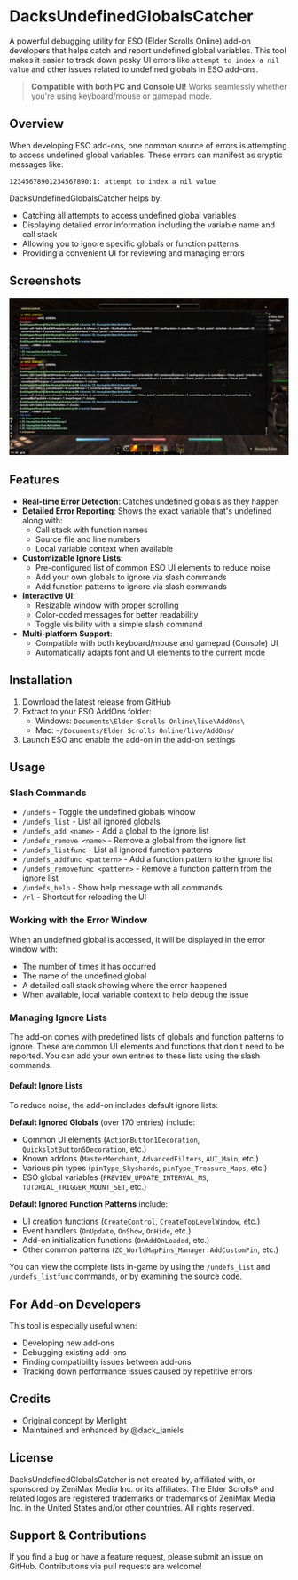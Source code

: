 # DacksUndefinedGlobalsCatcher

A powerful debugging utility for ESO (Elder Scrolls Online) add-on developers that helps catch and report undefined global variables. This tool makes it easier to track down pesky UI errors like `attempt to index a nil value` and other issues related to undefined globals in ESO add-ons.

> **Compatible with both PC and Console UI!** Works seamlessly whether you're using keyboard/mouse or gamepad mode.

## Overview

When developing ESO add-ons, one common source of errors is attempting to access undefined global variables. These errors can manifest as cryptic messages like:
```
12345678901234567890:1: attempt to index a nil value
```

DacksUndefinedGlobalsCatcher helps by:
- Catching all attempts to access undefined global variables
- Displaying detailed error information including the variable name and call stack
- Allowing you to ignore specific globals or function patterns
- Providing a convenient UI for reviewing and managing errors

## Screenshots

![DacksUndefinedGlobalsCatcher in action](example.png)

## Features

- **Real-time Error Detection**: Catches undefined globals as they happen
- **Detailed Error Reporting**: Shows the exact variable that's undefined along with:
  - Call stack with function names
  - Source file and line numbers
  - Local variable context when available
- **Customizable Ignore Lists**:
  - Pre-configured list of common ESO UI elements to reduce noise
  - Add your own globals to ignore via slash commands
  - Add function patterns to ignore via slash commands
- **Interactive UI**:
  - Resizable window with proper scrolling
  - Color-coded messages for better readability
  - Toggle visibility with a simple slash command
- **Multi-platform Support**:
  - Compatible with both keyboard/mouse and gamepad (Console) UI
  - Automatically adapts font and UI elements to the current mode

## Installation

1. Download the latest release from GitHub
2. Extract to your ESO AddOns folder:
   - Windows: `Documents\Elder Scrolls Online\live\AddOns\`
   - Mac: `~/Documents/Elder Scrolls Online/live/AddOns/`
3. Launch ESO and enable the add-on in the add-on settings

## Usage

### Slash Commands

- `/undefs` - Toggle the undefined globals window
- `/undefs_list` - List all ignored globals
- `/undefs_add <name>` - Add a global to the ignore list
- `/undefs_remove <name>` - Remove a global from the ignore list
- `/undefs_listfunc` - List all ignored function patterns
- `/undefs_addfunc <pattern>` - Add a function pattern to the ignore list
- `/undefs_removefunc <pattern>` - Remove a function pattern from the ignore list
- `/undefs_help` - Show help message with all commands
- `/rl` - Shortcut for reloading the UI

### Working with the Error Window

When an undefined global is accessed, it will be displayed in the error window with:
- The number of times it has occurred
- The name of the undefined global
- A detailed call stack showing where the error happened
- When available, local variable context to help debug the issue

### Managing Ignore Lists

The add-on comes with predefined lists of globals and function patterns to ignore. These are common UI elements and functions that don't need to be reported. You can add your own entries to these lists using the slash commands.

#### Default Ignore Lists

To reduce noise, the add-on includes default ignore lists:

**Default Ignored Globals** (over 170 entries) include:
- Common UI elements (`ActionButton1Decoration`, `QuickslotButton5Decoration`, etc.)
- Known addons (`MasterMerchant`, `AdvancedFilters`, `AUI_Main`, etc.)
- Various pin types (`pinType_Skyshards`, `pinType_Treasure_Maps`, etc.)
- ESO global variables (`PREVIEW_UPDATE_INTERVAL_MS`, `TUTORIAL_TRIGGER_MOUNT_SET`, etc.)

**Default Ignored Function Patterns** include:
- UI creation functions (`CreateControl`, `CreateTopLevelWindow`, etc.)
- Event handlers (`OnUpdate`, `OnShow`, `OnHide`, etc.)
- Add-on initialization functions (`OnAddOnLoaded`, etc.)
- Other common patterns (`ZO_WorldMapPins_Manager:AddCustomPin`, etc.)

You can view the complete lists in-game by using the `/undefs_list` and `/undefs_listfunc` commands, or by examining the source code.

## For Add-on Developers

This tool is especially useful when:
- Developing new add-ons
- Debugging existing add-ons
- Finding compatibility issues between add-ons
- Tracking down performance issues caused by repetitive errors

## Credits

- Original concept by Merlight
- Maintained and enhanced by @dack_janiels

## License

DacksUndefinedGlobalsCatcher is not created by, affiliated with, or sponsored by ZeniMax Media Inc. or its affiliates. The Elder Scrolls® and related logos are registered trademarks or trademarks of ZeniMax Media Inc. in the United States and/or other countries. All rights reserved.

## Support & Contributions

If you find a bug or have a feature request, please submit an issue on GitHub. Contributions via pull requests are welcome! 